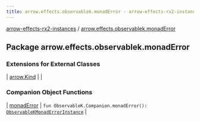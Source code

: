 ```yaml
---
title: arrow.effects.observablek.monadError - arrow-effects-rx2-instances
---
```


[arrow-effects-rx2-instances](../index.html) / [arrow.effects.observablek.monadError](./index.html)

## Package arrow.effects.observablek.monadError

### Extensions for External Classes

| [arrow.Kind](arrow.-kind/index.html) |  |

### Companion Object Functions

| [monadError](monad-error.html) | `fun ObservableK.Companion.monadError(): `[`ObservableKMonadErrorInstance`](../arrow.effects/-observable-k-monad-error-instance/index.html) |

